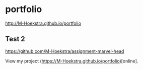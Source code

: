 # portfolio
http://M-Hoekstra.github.io/portfolio

## Test 2
https://github.com/M-Hoekstra/assignment-marvel-head

View my project (https://M-Hoekstra.github.io/portfolio)[online].
